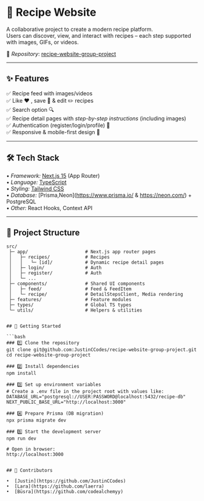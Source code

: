 # 🍳 Recipe Website

A collaborative project to create a modern recipe platform.  
Users can discover, view, and interact with recipes – each step supported with images, GIFs, or videos.  

🔗 *Repository*: [recipe-website-group-project](git@github.com:JustinCCodes/recipe-website-group-project.git)

---

## ✨ Features

✅ Recipe feed with images/videos  
✅ Like ❤️ , save 🔖 & edit ✏️ recipes  
✅ Search option 🔍  
✅ Recipe detail pages with *step-by-step instructions* (including images)  
✅ Authentication (register/login/profile) 👤  
✅ Responsive & mobile-first design 📱  

---

## 🛠️ Tech Stack

•⁠  ⁠*Framework:* [Next.js 15](https://nextjs.org/) (App Router)  
•⁠  ⁠*Language:* [TypeScript](https://www.typescriptlang.org/)  
•⁠  ⁠*Styling:* [Tailwind CSS](https://tailwindcss.com/)  
•⁠  ⁠*Database:* [Prisma,Neon](https://www.prisma.io/ & https://neon.com/) + PostgreSQL  
•⁠  ⁠*Other:* React Hooks, Context API

---

## 📂 Project Structure

```plaintext
src/
 ├─ app/                     # Next.js app router pages
 │   ├─ recipes/             # Recipes
 │   │   └─ [id]/            # Dynamic recipe detail pages
 │   ├─ login/               # Auth
 │   ├─ register/            # Auth
 │   └─ ...
 ├─ components/              # Shared UI components
 │   ├─ feed/                # Feed & FeedItem
 │   └─ recipe/              # DetailStepsClient, Media rendering
 ├─ features/                # Feature modules
 ├─ types/                   # Global TS types
 └─ utils/                   # Helpers & utilities


## 🚀 Getting Started

```bash
### 1️⃣ Clone the repository
git clone git@github.com:JustinCCodes/recipe-website-group-project.git
cd recipe-website-group-project

### 2️⃣ Install dependencies
npm install

### 3️⃣ Set up environment variables
# Create a .env file in the project root with values like:
DATABASE_URL="postgresql://USER:PASSWORD@localhost:5432/recipe-db"
NEXT_PUBLIC_BASE_URL="http://localhost:3000"

### 4️⃣ Prepare Prisma (DB migration)
npx prisma migrate dev

### 5️⃣ Start the development server
npm run dev

# Open in browser:
http://localhost:3000


## 👥 Contributors

•⁠  ⁠[Justin](https://github.com/JustinCCodes)  
•⁠  ⁠[Lara](https://github.com/laerra)  
•⁠  ⁠[Büsra](https://github.com/codealchemyy)  